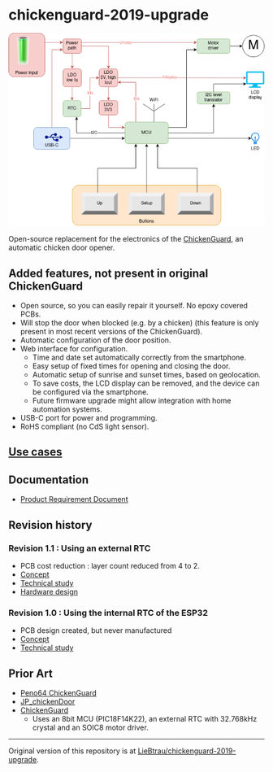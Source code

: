 # chickenguard-2019-upgrade

![architecture](./docs/R1.1/architecture.drawio.png)

Open-source replacement for the electronics of the [ChickenGuard](https://www.chickenguard.be/), an automatic chicken door opener.

## Added features, not present in original ChickenGuard
* Open source, so you can easily repair it yourself.  No epoxy covered PCBs.
* Will stop the door when blocked (e.g. by a chicken) (this feature is only present in most recent versions of the ChickenGuard).
* Automatic configuration of the door position.
* Web interface for configuration.
  * Time and date set automatically correctly from the smartphone.
  * Easy setup of fixed times for opening and closing the door.
  * Automatic setup of sunrise and sunset times, based on geolocation.
  * To save costs, the LCD display can be removed, and the device can be configured via the smartphone.
  * Future firmware upgrade might allow integration with home automation systems.
* USB-C port for power and programming.
* RoHS compliant (no CdS light sensor).

## [Use cases](./use-cases.md)

## Documentation

* [Product Requirement Document](./docs/PRD.md)

## Revision history
### Revision 1.1 : Using an external RTC
  * PCB cost reduction : layer count reduced from 4 to 2.
  * [Concept](./docs/R1.1/concept.md)
  * [Technical study](./docs/R1.1/technical-study_1.1.ipynb)
  * [Hardware design](https://365.altium.com/files/C9F51258-D859-4807-ACB1-E5928658F052)

### Revision 1.0 : Using the internal RTC of the ESP32
  * PCB design created, but never manufactured
  * [Concept](./docs/R1.0/concept.md)
  * [Technical study](./docs/R1.0/technical-study_1.0.ipynb)

## Prior Art
* [Peno64 ChickenGuard](https://github.com/peno64/ChickenGuard/blob/master/ChickenGuard.ino)
* [JP_chickenDoor](https://github.com/f2knpw/JP_chickenDoor/blob/master/JP_ESP32_ChickenDoor_wifi_IRsensor_Arduino.ino)
* [ChickenGuard](https://www.chickenguard.be/)
  * Uses an 8bit MCU (PIC18F14K22), an external RTC with 32.768kHz crystal and an SOIC8 motor driver.

---

Original version of this repository is at [LieBtrau/chickenguard-2019-upgrade](https://github.com/LieBtrau/chickenguard-2019-upgrade).

